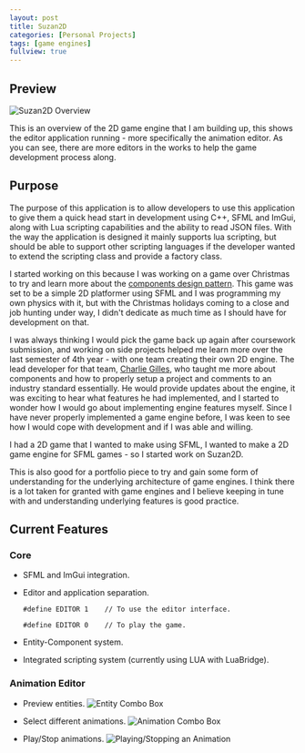 ```yaml
---
layout: post
title: Suzan2D
categories: [Personal Projects]
tags: [game engines]
fullview: true
---
```


## Preview
![Suzan2D Overview](https://preview.ibb.co/desR0v/editor_overview.png)

This is an overview of the 2D game engine that I am building up, this shows the editor application running - more specifically the animation editor. As you can see, there are more editors in the works to help the game development process along.

## Purpose
The purpose of this application is to allow developers to use this application to give them a quick head start in development using C++, SFML and ImGui, along with Lua scripting capabilities and the ability to read JSON files. With the way the application is designed it mainly supports lua scripting, but should be able to support other scripting languages if the developer wanted to extend the scripting class and provide a factory class.

I started working on this because I was working on a game over Christmas to try and learn more about the [components design pattern](http://gameprogrammingpatterns.com/component.html). This game was set to be a simple 2D platformer using SFML and I was programming my own physics with it, but with the Christmas holidays coming to a close and job hunting under way, I didn't dedicate as much time as I should have for development on that.

I was always thinking I would pick the game back up again after coursework submission, and working on side projects helped me learn more over the last semester of 4th year - with one team creating their own 2D engine. The lead developer for that team, [Charlie Gilles](http://charliegillies.com/), who taught me more about components and how to properly setup a project and comments to an industry standard essentially. He would provide updates about the engine, it was exciting to hear what features he had implemented, and I started to wonder how I would go about implementing engine features myself. Since I have never properly implemented a game engine before, I was keen to see how I would cope with development and if I was able and willing.

I had a 2D game that I wanted to make using SFML, I wanted to make a 2D game engine for SFML games - so I started work on Suzan2D.

This is also good for a portfolio piece to try and gain some form of understanding for the underlying architecture of game engines. I think there is a lot taken for granted with game engines and I believe keeping in tune with and understanding underlying features is good practice.

## Current Features

### Core
* SFML and ImGui integration.
* Editor and application separation.
	```
	#define EDITOR 1	// To use the editor interface.
	```

	```
	#define EDITOR 0	// To play the game.
	```
* Entity-Component system.
* Integrated scripting system (currently using LUA with LuaBridge).

### Animation Editor
* Preview entities.
![Entity Combo Box](https://image.ibb.co/bFm8DF/entities_dropdown.png)

* Select different animations.
![Animation Combo Box](https://image.ibb.co/nNCR0v/animations_dropdown.png)

* Play/Stop animations.
![Playing/Stopping an Animation](https://media.giphy.com/media/3og0Iv7ZtX8h2z13QQ/giphy.gif)